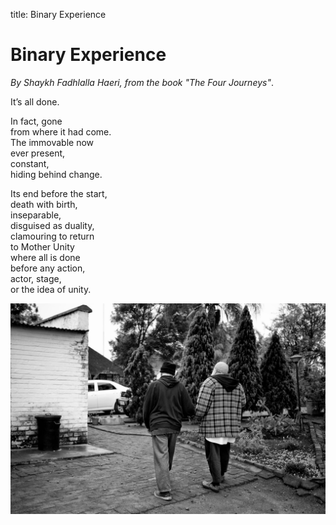 title: Binary Experience

# Binary Experience

_By Shaykh Fadhlalla Haeri, from the book "The Four Journeys"_.

It’s all done.  
  
In fact, gone  
from where it had come.  
The immovable now  
ever present,  
constant,  
hiding behind change.  
  
Its end before the start,  
death with birth,  
inseparable,  
disguised as duality,  
clamouring to return  
to Mother Unity  
where all is done  
before any action,  
actor, stage,  
or the idea of unity.  

![Binary Experience](./img/sfh_binary.jpg)